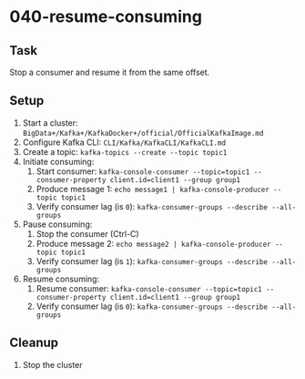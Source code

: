 # 040-resume-consuming

## Task
Stop a consumer and resume it from the same offset.

## Setup
1. Start a cluster: `BigData+/Kafka+/KafkaDocker+/official/OfficialKafkaImage.md`
2. Configure Kafka CLI: `CLI/Kafka/KafkaCLI/KafkaCLI.md`
3. Create a topic: `kafka-topics --create --topic topic1`
4. Initiate consuming:
	1. Start consumer: `kafka-console-consumer --topic=topic1 --consumer-property client.id=client1 --group group1`
	2. Produce message 1: `echo message1 | kafka-console-producer --topic topic1`
	3. Verify consumer lag (is `0`): `kafka-consumer-groups --describe --all-groups`
5. Pause consuming:
	1. Stop the consumer (Ctrl-C)
	2. Produce message 2: `echo message2 | kafka-console-producer --topic topic1`
	3. Verify consumer lag (is `1`): `kafka-consumer-groups --describe --all-groups`
6. Resume consuming:
	1. Resume consumer: `kafka-console-consumer --topic=topic1 --consumer-property client.id=client1 --group group1`
	2. Verify consumer lag (is `0`): `kafka-consumer-groups --describe --all-groups`

## Cleanup
1. Stop the cluster
